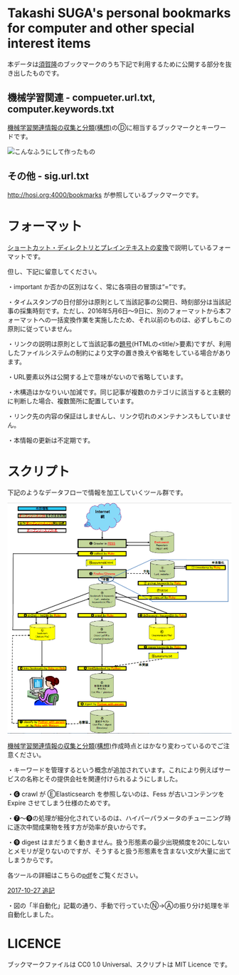 Takashi SUGA's personal bookmarks for computer and other special interest items
===============================================================================

本データは[須賀隆](http://hosi.org:3000/TakashiSuga.ttl)のブックマークのうち下記で利用するために公開する部分を抜き出したものです。

## 機械学習関連 - compueter.url.txt, computer.keywords.txt

[機械学習関連情報の収集と分類(構想)](http://qiita.com/suchowan/items/459062590f7134dfc138)のⒹに相当するブックマークとキーワードです。

![こんなふうにして作ったもの](https://qiita-image-store.s3.amazonaws.com/0/144985/95d8f8f2-831c-19b8-7c67-de2973a7b0f6.png)

## その他 - sig.url.txt

http://hosi.org:4000/bookmarks が参照しているブックマークです。

# フォーマット

[ショートカット・ディレクトリとプレインテキストの変換](http://qiita.com/suchowan/items/6556756d2e816c7255b7#3-%E3%82%B7%E3%83%A7%E3%83%BC%E3%83%88%E3%82%AB%E3%83%83%E3%83%88%E3%83%87%E3%82%A3%E3%83%AC%E3%82%AF%E3%83%88%E3%83%AA%E3%83%97%E3%83%AC%E3%82%A4%E3%83%B3%E3%83%86%E3%82%AD%E3%82%B9%E3%83%88)で説明しているフォーマットです。

但し、下記に留意してください。

・important か否かの区別はなく、常に各項目の冒頭は“=”です。

・タイムスタンプの日付部分は原則として当該記事の公開日、時刻部分は当該記事の採集時刻です。ただし、2016年5月6日～9日に、別のフォーマットから本フォーマットへの一括変換作業を実施したため、それ以前のものは、必ずしもこの原則に従っていません。

・リンクの説明は原則として当該記事の[題号](https://ja.wikibooks.org/wiki/%E8%91%97%E4%BD%9C%E6%A8%A9%E6%B3%95%E7%AC%AC20%E6%9D%A1)(HTMLの&lt;title/&gt;要素)ですが、利用したファイルシステムの制約により文字の置き換えや省略をしている場合があります。

・URL要素以外は公開する上で意味がないので省略しています。

・木構造はかなりいい加減です。同じ記事が複数のカテゴリに該当すると主観的に判断した場合、複数箇所に配置しています。

・リンク先の内容の保証はしませんし、リンク切れのメンテナンスもしていません。

・本情報の更新は不定期です。

# スクリプト

下記のようなデータフローで情報を加工していくツール群です。

![データフロー](https://github.com/suchowan/bookmarks/raw/master/scripts/data_flow.png)

[機械学習関連情報の収集と分類(構想)](http://qiita.com/suchowan/items/459062590f7134dfc138)作成時点とはかなり変わっているのでご注意ください。

・キーワードを管理するという概念が追加されています。これにより例えばサービスの名称とその提供会社を関連付けられるようにしました。

・❻ crawl が ⒺElasticsearch を参照しないのは、Fess が古いコンテンツを Expire させてしまう仕様のためです。

・❼～❾の処理が細分化されているのは、ハイパーパラメータのチューニング時に逐次中間成果物を残す方が効率が良いからです。

・❾ digest はまだうまく動きません。扱う形態素の最少出現頻度を20にしないとメモリが足りないのですが、そうすると扱う形態素を含まない文が大量に出てしまうからです。

各ツールの詳細はこちらの[pdf](https://github.com/suchowan/bookmarks/raw/master/scripts/tools.pdf)をご覧ください。

[2017-10-27 追記](https://suchowan.seesaa.net/article/201710article_30.html)

・図の「半自動化」記載の通り、手動で行っていたⓃ→Ⓐの振り分け処理を半自動化しました。

# LICENCE

  ブックマークファイルは CC0 1.0 Universal、スクリプトは MIT Licence です。



